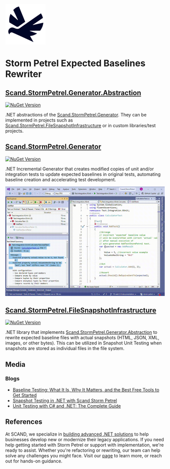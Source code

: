 [![Scand Storm Petrel Expected Baselines Rewriter](generator/assets/logo-128x128-transparent.png)](https://scand.com/products/storm-petrel-expected-baselines-rewriter)
# Storm Petrel Expected Baselines Rewriter

## [Scand.StormPetrel.Generator.Abstraction](abstraction/README.md)
[![NuGet Version](http://img.shields.io/nuget/v/Scand.StormPetrel.Generator.Abstraction.svg?style=flat)](https://www.nuget.org/packages/Scand.StormPetrel.Generator.Abstraction)

.NET abstractions of the [Scand.StormPetrel.Generator](generator/README.md). They can be implemented in projects such as [Scand.StormPetrel.FileSnapshotInfrastructure](file-snapshot-infrastructure/README.md) or in custom libraries/test projects.

## [Scand.StormPetrel.Generator](generator/README.md)
[![NuGet Version](http://img.shields.io/nuget/v/Scand.StormPetrel.Generator.svg?style=flat)](https://www.nuget.org/packages/Scand.StormPetrel.Generator)

.NET Incremental Generator that creates modified copies of unit and/or integration tests to update expected baselines in original tests, automating baseline creation and accelerating test development.

[![Primary Use Case](generator/assets/primary-use-case.gif)](generator/assets/primary-use-case.gif)

## [Scand.StormPetrel.FileSnapshotInfrastructure](file-snapshot-infrastructure/README.md)
[![NuGet Version](http://img.shields.io/nuget/v/Scand.StormPetrel.FileSnapshotInfrastructure.svg?style=flat)](https://www.nuget.org/packages/Scand.StormPetrel.FileSnapshotInfrastructure)

.NET library that implements [Scand.StormPetrel.Generator.Abstraction](abstraction/README.md) to rewrite expected baseline files with actual snapshots (HTML, JSON, XML, images, or other bytes). This can be utilized in Snapshot Unit Testing when snapshots are stored as individual files in the file system.

## Media
### Blogs

- [Baseline Testing: What It Is, Why It Matters, and the Best Free Tools to Get Started](https://scand.com/company/blog/baseline-testing-importance-and-tools/)
- [Snapshot Testing in .NET with Scand Storm Petrel](https://scand.com/company/blog/snapshot-testing-in-net-with-scand-storm-petrel/)
- [Unit Testing with C# and .NET: The Complete Guide](https://medium.com/@scand.com/unit-testing-with-c-and-net-the-complete-guide-273e960ead75)

## References

At SCAND, we specialize in [building advanced .NET solutions](https://scand.com/technologies/net/) to help businesses develop new or modernize their legacy applications. If you need help getting started with Storm Petrel or support with implementation, we're ready to assist. Whether you're refactoring or rewriting, our team can help solve any challenges you might face. Visit our [page](https://scand.com/contact-us/) to learn more, or reach out for hands-on guidance.
